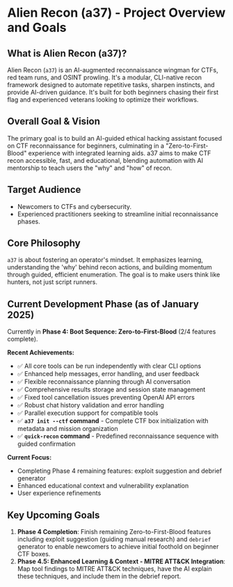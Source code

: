 # Alien Recon (a37) - Project Overview and Goals

## What is Alien Recon (a37)?
Alien Recon (`a37`) is an AI-augmented reconnaissance wingman for CTFs, red team runs, and OSINT prowling. It's a modular, CLI-native recon framework designed to automate repetitive tasks, sharpen instincts, and provide AI-driven guidance. It's built for both beginners chasing their first flag and experienced veterans looking to optimize their workflows.

## Overall Goal & Vision
The primary goal is to build an AI-guided ethical hacking assistant focused on CTF reconnaissance for beginners, culminating in a "Zero-to-First-Blood" experience with integrated learning aids. a37 aims to make CTF recon accessible, fast, and educational, blending automation with AI mentorship to teach users the "why" and "how" of recon.

## Target Audience
- Newcomers to CTFs and cybersecurity.
- Experienced practitioners seeking to streamline initial reconnaissance phases.

## Core Philosophy
`a37` is about fostering an operator's mindset. It emphasizes learning, understanding the 'why' behind recon actions, and building momentum through guided, efficient enumeration. The goal is to make users think like hunters, not just script runners.

## Current Development Phase (as of January 2025)
Currently in **Phase 4: Boot Sequence: Zero-to-First-Blood** (2/4 features complete).

**Recent Achievements:**
- ✅ All core tools can be run independently with clear CLI options
- ✅ Enhanced help messages, error handling, and user feedback
- ✅ Flexible reconnaissance planning through AI conversation
- ✅ Comprehensive results storage and session state management
- ✅ Fixed tool cancellation issues preventing OpenAI API errors
- ✅ Robust chat history validation and error handling
- ✅ Parallel execution support for compatible tools
- ✅ **`a37 init --ctf` command** - Complete CTF box initialization with metadata and mission organization
- ✅ **`quick-recon` command** - Predefined reconnaissance sequence with guided confirmation

**Current Focus:**
- Completing Phase 4 remaining features: exploit suggestion and debrief generator
- Enhanced educational context and vulnerability explanation
- User experience refinements

## Key Upcoming Goals
1.  **Phase 4 Completion**: Finish remaining Zero-to-First-Blood features including exploit suggestion (guiding manual research) and `debrief` generator to enable newcomers to achieve initial foothold on beginner CTF boxes.
2.  **Phase 4.5: Enhanced Learning & Context - MITRE ATT&CK Integration**: Map tool findings to MITRE ATT&CK techniques, have the AI explain these techniques, and include them in the debrief report.
